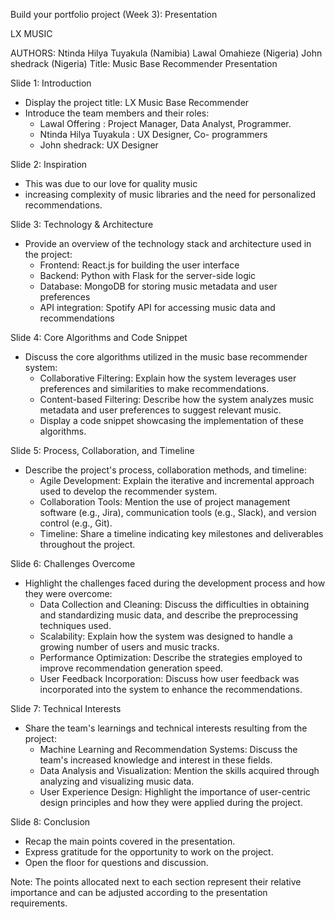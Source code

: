 Build your portfolio project (Week 3): Presentation



LX MUSIC

AUTHORS: 
Ntinda Hilya Tuyakula (Namibia)
Lawal Omahieze (Nigeria)
John shedrack (Nigeria)
Title: Music Base Recommender Presentation

Slide 1: Introduction
- Display the project title: LX Music Base Recommender
- Introduce the team members and their roles:
   - Lawal Offering : Project Manager, Data Analyst, Programmer.
   - Ntinda Hilya Tuyakula : UX Designer, Co- programmers 
   - John shedrack: UX Designer

Slide 2: Inspiration
- This was due to our love for quality music 
 - increasing complexity of music libraries and the need for personalized recommendations.

Slide 3: Technology & Architecture
- Provide an overview of the technology stack and architecture used in the project:
   - Frontend: React.js for building the user interface
   - Backend: Python with Flask for the server-side logic
   - Database: MongoDB for storing music metadata and user preferences
   - API integration: Spotify API for accessing music data and recommendations

Slide 4: Core Algorithms and Code Snippet
- Discuss the core algorithms utilized in the music base recommender system:
   - Collaborative Filtering: Explain how the system leverages user preferences and similarities to make recommendations.
   - Content-based Filtering: Describe how the system analyzes music metadata and user preferences to suggest relevant music.
   - Display a code snippet showcasing the implementation of these algorithms.

Slide 5: Process, Collaboration, and Timeline
- Describe the project's process, collaboration methods, and timeline:
   - Agile Development: Explain the iterative and incremental approach used to develop the recommender system.
   - Collaboration Tools: Mention the use of project management software (e.g., Jira), communication tools (e.g., Slack), and version control (e.g., Git).
   - Timeline: Share a timeline indicating key milestones and deliverables throughout the project.

Slide 6: Challenges Overcome
- Highlight the challenges faced during the development process and how they were overcome:
   - Data Collection and Cleaning: Discuss the difficulties in obtaining and standardizing music data, and describe the preprocessing techniques used.
   - Scalability: Explain how the system was designed to handle a growing number of users and music tracks.
   - Performance Optimization: Describe the strategies employed to improve recommendation generation speed.
   - User Feedback Incorporation: Discuss how user feedback was incorporated into the system to enhance the recommendations.

Slide 7: Technical Interests
- Share the team's learnings and technical interests resulting from the project:
   - Machine Learning and Recommendation Systems: Discuss the team's increased knowledge and interest in these fields.
   - Data Analysis and Visualization: Mention the skills acquired through analyzing and visualizing music data.
   - User Experience Design: Highlight the importance of user-centric design principles and how they were applied during the project.

Slide 8: Conclusion
- Recap the main points covered in the presentation.
- Express gratitude for the opportunity to work on the project.
- Open the floor for questions and discussion.

Note: The points allocated next to each section represent their relative importance and can be adjusted according to the presentation requirements.

